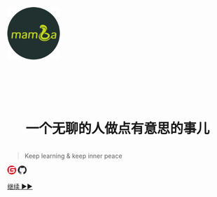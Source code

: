 <!-- _coverpage.md -->
<html lang="en">

<style>
        .content-item {
             text-align: center; /* 文字靠左对齐 */
        }

        .content-item > div {
            font-weight: bold;
            font-size: 20px;
            margin-bottom: 5px;
        }
</style>
<img src="./static/image/logo.png" width="120px" height="120px" title="哈喽 我是小猛哥">

<div style="margin-top: 130px;"></div>
<div style="display: flex; align-content:center; justify-content: center;">
<div style="text-align: center;">
<div style="font-weight: bold; font-size: 30px; margin-bottom: 5px;">一个无聊的人做点有意思的事儿</div>


</div>
</div>

<div style="margin-top: 30px;"></div>
</html>

> Keep learning & keep inner peace

[<img src="./static/image/gitee.png" width="20px" height="20px" title="Gitee">](https://gitee.com/bkhech)
[<img src="./static/image/github.png" width="20px" height="20px" title="Github">](https://github.com/guowenmeng)

[继续 ▶▶](/README.md)
